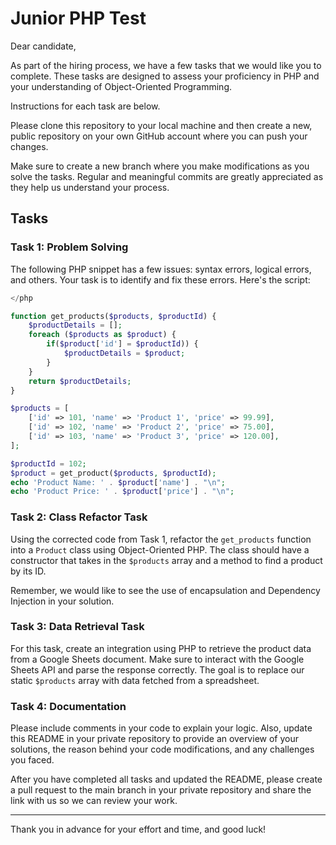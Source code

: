 # Junior PHP Test

Dear candidate,

As part of the hiring process, we have a few tasks that we would like you to complete. These tasks are designed to assess your proficiency in PHP and your understanding of 
Object-Oriented Programming. 

Instructions for each task are below. 

Please clone this repository to your local machine and then create a new, public repository on your own GitHub account where you can push your changes. 

Make sure to create a new branch where you make modifications as you solve the tasks. Regular and meaningful commits are greatly appreciated as they help us understand your process. 

## Tasks

### Task 1: Problem Solving

The following PHP snippet  has a few issues: syntax errors, logical errors, and others. Your task is to identify and fix these errors. Here's the script:

```php
</php

function get_products($products, $productId) {
    $productDetails = [];
    foreach ($products as $product) {
        if($product['id'] = $productId)) {
            $productDetails = $product;
        }
    }
    return $productDetails;
}

$products = [
    ['id' => 101, 'name' => 'Product 1', 'price' => 99.99],
    ['id' => 102, 'name' => 'Product 2', 'price' => 75.00],
    ['id' => 103, 'name' => 'Product 3', 'price' => 120.00],
];

$productId = 102;
$product = get_product($products, $productId);
echo 'Product Name: ' . $product['name'] . "\n";
echo 'Product Price: ' . $product['price'] . "\n";

```

### Task 2: Class Refactor Task

Using the corrected code from Task 1, refactor the `get_products` function into a `Product` class using Object-Oriented PHP. The class should have a constructor that takes in the `$products` array and a method to find a product by its ID.

Remember, we would like to see the use of encapsulation and Dependency Injection in your solution.

### Task 3: Data Retrieval Task

For this task, create an integration using PHP to retrieve the product data from a Google Sheets document. Make sure to interact with the Google Sheets API and parse the response correctly. The goal is to replace our static `$products` array with data fetched from a spreadsheet.

### Task 4: Documentation

Please include comments in your code to explain your logic. Also, update this README in your private repository to provide an overview of your solutions, the reason behind your code 
modifications, and any challenges you faced.

After you have completed all tasks and updated the README, please create a pull request to the main branch in your private repository and share the link with us so we can review your 
work.

---
Thank you in advance for your effort and time, and good luck!
